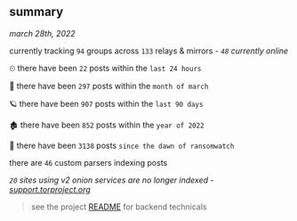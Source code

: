 
## summary
_march 28th, 2022_

currently tracking `94` groups across `133` relays & mirrors - _`48` currently online_

⏲ there have been `22` posts within the `last 24 hours`

🦈 there have been `297` posts within the `month of march`

🪐 there have been `907` posts within the `last 90 days`

🏚 there have been `852` posts within the `year of 2022`

🦕 there have been `3138` posts `since the dawn of ransomwatch`

there are `46` custom parsers indexing posts

_`20` sites using v2 onion services are no longer indexed - [support.torproject.org](https://support.torproject.org/onionservices/v2-deprecation/)_

> see the project [README](https://github.com/thetanz/ransomwatch#ransomwatch--) for backend technicals
